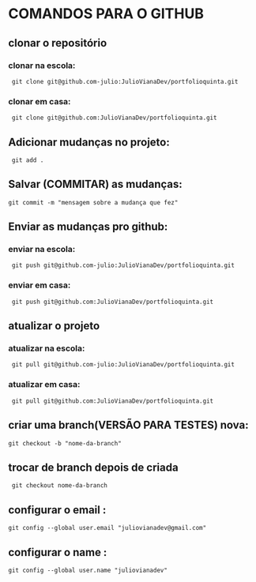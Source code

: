 # COMANDOS PARA O GITHUB 

## clonar o repositório

### clonar na escola: 

``` git clone git@github.com-julio:JulioVianaDev/portfolioquinta.git```

### clonar em casa: 

``` git clone git@github.com:JulioVianaDev/portfolioquinta.git```

## Adicionar mudanças no projeto:

``` git add .```

## Salvar (COMMITAR) as mudanças:

``` git commit -m "mensagem sobre a mudança que fez" ```

## Enviar as mudanças pro github:

### enviar na escola: 

``` git push git@github.com-julio:JulioVianaDev/portfolioquinta.git```

### enviar em casa: 

``` git push git@github.com:JulioVianaDev/portfolioquinta.git```

## atualizar o projeto

### atualizar na escola: 

``` git pull git@github.com-julio:JulioVianaDev/portfolioquinta.git```

### atualizar em casa: 

``` git pull git@github.com:JulioVianaDev/portfolioquinta.git```


## criar uma branch(VERSÃO PARA TESTES) nova:

``` git checkout -b "nome-da-branch" ```

## trocar de branch depois de criada

``` git checkout nome-da-branch```

## configurar o email :

```git config --global user.email "juliovianadev@gmail.com"```

## configurar o name :

```git config --global user.name "juliovianadev"```